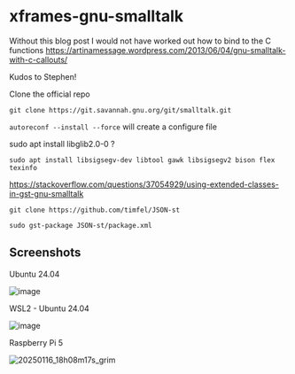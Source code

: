 # xframes-gnu-smalltalk

Without this blog post I would not have worked out how to bind to the C functions https://artinamessage.wordpress.com/2013/06/04/gnu-smalltalk-with-c-callouts/

Kudos to Stephen!

Clone the official repo

`git clone https://git.savannah.gnu.org/git/smalltalk.git`


`autoreconf --install --force` will create a configure file

sudo apt install libglib2.0-0 ?

`sudo apt install libsigsegv-dev libtool gawk libsigsegv2 bison flex texinfo`

https://stackoverflow.com/questions/37054929/using-extended-classes-in-gst-gnu-smalltalk

`git clone https://github.com/timfel/JSON-st`

`sudo gst-package JSON-st/package.xml`

## Screenshots

Ubuntu 24.04

![image](https://github.com/user-attachments/assets/d3e04d5c-9670-443b-aa71-23cad2a6614c)

WSL2 - Ubuntu 24.04 

![image](https://github.com/user-attachments/assets/9ec6fb5a-62ac-4989-be2e-8b0c71e0c61c)


Raspberry Pi 5

![20250116_18h08m17s_grim](https://github.com/user-attachments/assets/f58d2a5c-808b-4a55-9bf9-87b5fd5b799f)

